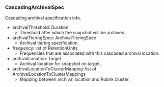 ### CascadingArchivalSpec
Cascading archival specification info.

- archivalThreshold: Duration
  - Threshold after which the snapshot will be archived.
- archivalTieringSpec: ArchivalTieringSpec
  - Archival tiering specification.
- frequency: list of RetentionUnits
  - Frequencies that are associated with this cascaded archival location.
- archivalLocation: Target
  - Archival location for snapshot on target.
- archivalLocationToClusterMapping: list of ArchivalLocationToClusterMappings
  - Mapping between archival location and Rubrik cluster.
